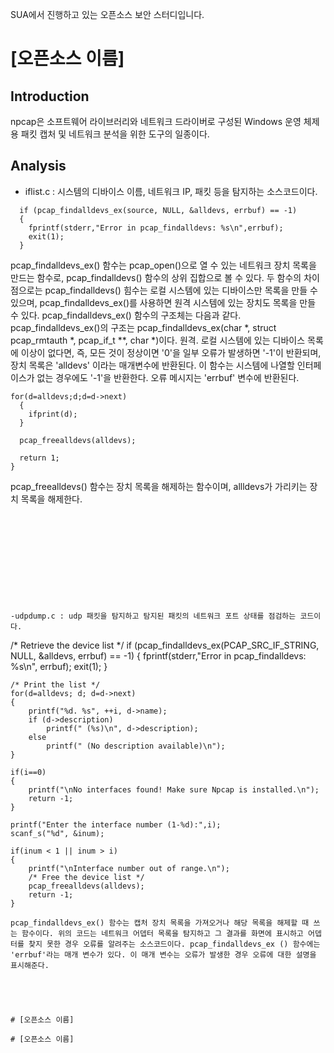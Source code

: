 
SUA에서 진행하고 있는 오픈소스 보안 스터디입니다.

# [오픈소스 이름]

## Introduction
npcap은 소프트웨어 라이브러리와 네트워크 드라이버로 구성된 Windows 운영 체제 용 패킷 캡처 및 네트워크 분석을 위한 도구의 일종이다. 

## Analysis

- iflist.c : 시스템의 디바이스 이름, 네트워크 IP, 패킷 등을 탐지하는 소스코드이다. 
```
  if (pcap_findalldevs_ex(source, NULL, &alldevs, errbuf) == -1)
  {
    fprintf(stderr,"Error in pcap_findalldevs: %s\n",errbuf);
    exit(1);
  }
```
pcap_findalldevs_ex() 함수는 pcap_open()으로 열 수 있는 네트워크 장치 목록을 만드는 함수로, pcap_findalldevs() 함수의 상위 집합으로 볼 수 있다. 두 함수의 차이점으로는 pcap_findalldevs() 힘수는 로컬 시스템에 있는 디바이스만 목록을 만들 수 있으며, pcap_findalldevs_ex()를 사용하면 원격 시스템에 있는 장치도 목록을 만들 수 있다. 
pcap_findalldevs_ex() 함수의 구조체는 다음과 같다.
pcap_findalldevs_ex()의 구조는 pcap_findalldevs_ex(char *, struct pcap_rmtauth *, pcap_if_t **, char *)이다.
원격. 로컬 시스템에 있는 디바이스 목록에 이상이 없다면, 즉, 모든 것이 정상이면 '0'을 일부 오류가 발생하면 '-1'이 반환되며, 장치 목록은 'alldevs' 이라는 매개변수에 반환된다. 이 함수는 시스템에 나열할 인터페이스가 없는 경우에도 '-1'을 반환한다. 오류 메시지는 'errbuf' 변수에 반환된다.
```
for(d=alldevs;d;d=d->next)
  {
    ifprint(d);
  }

  pcap_freealldevs(alldevs);

  return 1;
}
```
pcap_freealldevs() 함수는 장치 목록을 해제하는 함수이며, allldevs가 가리키는 장치 목록을 해제한다. 
```











-udpdump.c : udp 패킷을 탐지하고 탐지된 패킷의 네트워크 포트 상태를 점검하는 코드이다.
```
/* Retrieve the device list */
	if (pcap_findalldevs_ex(PCAP_SRC_IF_STRING, NULL, &alldevs, errbuf) == -1)
	{
		fprintf(stderr,"Error in pcap_findalldevs: %s\n", errbuf);
		exit(1);
	}
	
	/* Print the list */
	for(d=alldevs; d; d=d->next)
	{
		printf("%d. %s", ++i, d->name);
		if (d->description)
			printf(" (%s)\n", d->description);
		else
			printf(" (No description available)\n");
	}

	if(i==0)
	{
		printf("\nNo interfaces found! Make sure Npcap is installed.\n");
		return -1;
	}
	
	printf("Enter the interface number (1-%d):",i);
	scanf_s("%d", &inum);
	
	if(inum < 1 || inum > i)
	{
		printf("\nInterface number out of range.\n");
		/* Free the device list */
		pcap_freealldevs(alldevs);
		return -1;
	}
  ```
  pcap_findalldevs_ex() 함수는 캡처 장치 목록을 가져오거나 해당 목록을 해제할 때 쓰는 함수이다. 위의 코드는 네트워크 어뎁터 목록을 탐지하고 그 결과를 화면에 표시하고 어뎁터를 찾지 못한 경우 오류를 알려주는 소스코드이다. pcap_findalldevs_ex () 함수에는 'errbuf'라는 매개 변수가 있다. 이 매개 변수는 오류가 발생한 경우 오류에 대한 설명을 표시해준다. 
  
  



# [오픈소스 이름]

# [오픈소스 이름]
